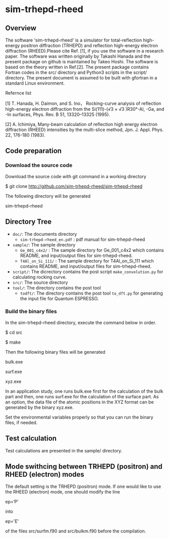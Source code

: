 # sim-trhepd-rheed

## Overview

The software 'sim-trhepd-rheed' is a simulator for total-reflection high-energy positron diffraction (TRHEPD) and reflection high-energy electron diffraction (RHEED).Please cite Ref. [1], if you use the software in a research paper. The software was written originally by Takashi Hanada and the present package on github is maintained by Takeo Hoshi. The software is based on the theory written in Ref.[2]. The present package contains Fortran codes in the src/ directory and Python3 scripts in the script/ directory. The present document is assumed to be built with gfortran in a standard Linux environment.

Refernce list

[1] T. Hanada, H. Daimon, and S. Ino， Rocking-curve analysis of reflection high-energy electron diffraction from the Si(111)-(√3 × √3 )R30°-Al, -Ga, and -In surfaces,  Phys. Rev. B 51, 13320–13325 (1995).

[2] A. Ichimiya, Many-beam calculation of reflection high energy electron diffraction (RHEED) intensities by the multi-slice method, Jpn. J. Appl. Phys. 22, 176-180 (1983).

## Code preparation 

### Download the source code

Download the source code with git command in a working directory

$ git clone http://github.com/sim-trhepd-rheed/sim-trhepd-rheed

The following directory will be generated

sim-trhepd-rheed

## Directory Tree

 * `doc/`: The documents directory
   * `sim-trhepd-rheed_en.pdf` : pdf manual for sim-trhepd-rheed
 * `sample/`: The sample directory
   * `Ge_001_c4x2/` : The sample directory for Ge_001_c4x2 which contains README, and input/output files for sim-trhepd-rheed.
   * `T4Al_on_Si_111/` :  The sample directory for T4Al_on_Si_111 which contains README, and input/output files for sim-trhepd-rheed.
 * `script/`: The dicrectory contains the post script `make_convolution.py` for calculating rocking curve.
 * `src/`: The source directory
 * `tool/`: The directory contains the post tool
   * `todft/`: The directory contains the post tool `to_dft.py` for generating the input file for Quantum ESPRESSO.  

### Build the binary files 

In the sim-trhepd-rheed directory, execute the command below in order.

$ cd src

$ make

Then the following binary files will be generated 

bulk.exe

surf.exe

xyz.exe

In an application study, one runs bulk.exe first for the calculation of the bulk part and
then, one runs surf.exe  for the calculation of the surface part. 
As an option, the data file of the atomic positions in the XYZ format can be generated by the binary xyz.exe.

Set the environmental variables properly so that you can run the binary files, if needed.

## Test calculation

Test calculations are presented in the sample/ directory.

## Mode swithcing between TRHEPD (positron) and RHEED (electron) modes

The default setting is the TRHEPD (positron) mode. 
If one would like to use the RHEED (electron) mode, one should modify the line 

ep=‘P'

into 

ep='E'

of the files src/surfm.f90 and src/bulkm.f90 before the compilation.


